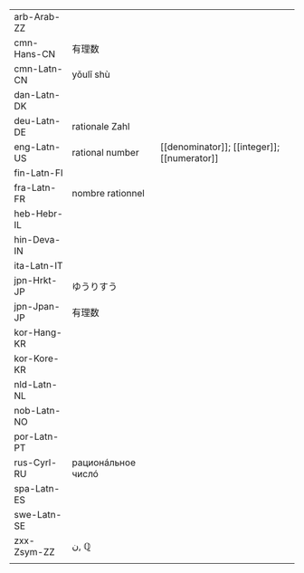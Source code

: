 | | | |
|-|-|-|
| arb-Arab-ZZ |  |  |
| cmn-Hans-CN | 有理数 |  |
| cmn-Latn-CN | yǒulǐ shù |  |
| dan-Latn-DK |  |  |
| deu-Latn-DE | rationale Zahl |  |
| eng-Latn-US | rational number | [[denominator]]; [[integer]]; [[numerator]] |
| fin-Latn-FI |  |  |
| fra-Latn-FR | nombre rationnel |  |
| heb-Hebr-IL |  |  |
| hin-Deva-IN |  |  |
| ita-Latn-IT |  |  |
| jpn-Hrkt-JP | ゆうりすう |  |
| jpn-Jpan-JP | 有理数 |  |
| kor-Hang-KR |  |  |
| kor-Kore-KR |  |  |
| nld-Latn-NL |  |  |
| nob-Latn-NO |  |  |
| por-Latn-PT |  |  |
| rus-Cyrl-RU | рационáльное числó |  |
| spa-Latn-ES |  |  |
| swe-Latn-SE |  |  |
| zxx-Zsym-ZZ | ن, ℚ |  |
|  |  |  |